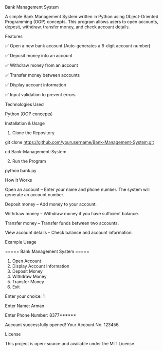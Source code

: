 Bank Management System

A simple Bank Management System written in Python using Object-Oriented Programming (OOP) concepts. This program allows users to open accounts, deposit, withdraw, transfer money, and check account details.


Features

✅ Open a new bank account (Auto-generates a 6-digit account number)

✅ Deposit money into an account

✅ Withdraw money from an account

✅ Transfer money between accounts

✅ Display account information

✅ Input validation to prevent errors


Technologies Used

Python (OOP concepts)

Installation & Usage

1. Clone the Repository

git clone https://github.com/yourusername/Bank-Management-System.git

cd Bank-Management-System

2. Run the Program

python bank.py


How It Works

Open an account – Enter your name and phone number. The system will generate an account number.

Deposit money – Add money to your account.

Withdraw money – Withdraw money if you have sufficient balance.

Transfer money – Transfer funds between two accounts.

View account details – Check balance and account information.


Example Usage

===== Bank Management System =====

1. Open Account
2. Display Account Information
3. Deposit Money
4. Withdraw Money
5. Transfer Money
6. Exit

Enter your choice: 1

Enter Name: Arman

Enter Phone Number: 8377******

Account successfully opened! Your Account No: 123456


License

This project is open-source and available under the MIT License.
